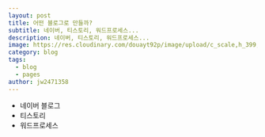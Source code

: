 ```yaml
---
layout: post
title: 어떤 블로그로 만들까?
subtitle: 네이버, 티스토리, 워드프로세스...
description: 네이버, 티스토리, 워드프로세스...
image: https://res.cloudinary.com/douayt92p/image/upload/c_scale,h_399,q_auto,w_760/v1591001463/pixabay/turkey-5201498_1920_abc6ux.jpg
category: blog
tags:
  - blog
  - pages
author: jw2471358
---
```


- 네이버 블로그
- 티스토리
- 워드프로세스
